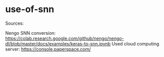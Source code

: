 # use-of-snn

Sources:

Nengo SNN conversion: https://colab.research.google.com/github/nengo/nengo-dl/blob/master/docs/examples/keras-to-snn.ipynb
Used cloud computing server: https://console.paperspace.com/
